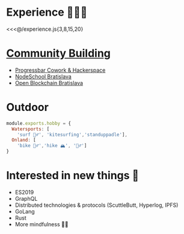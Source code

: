 # Experience 👨🏼‍🔬 

<<<@/experience.js{3,8,15,20}

# [Community Building]() 
* [Progressbar Cowork & Hackerspace](https://cowork.progressbar.sk)
* [NodeSchool Bratislava](https://www.meetup.com/nodejsbratislava)
* [Open Blockchain Bratislava](https://meetup.com/openblockchainbratislava/)

# Outdoor
```js
module.exports.hobby = {
  Watersports: [
    'surf 🏄‍♂️', 'kitesurfing','standuppadle'],
  Onland: [
    'bike 🚵‍♂️','hike 🏔', '🧗‍♂️']
}
```

# Interested in new things 🔭
* ES2019
* GraphQL
* Distributed technologies & protocols (ScuttleButt, Hyperlog, IPFS)
* GoLang
* Rust
* More mindfulness 🧘‍♂️
